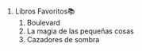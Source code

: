 1. Libros Favoritos:books:
   1. Boulevard 
   2. La magia de las pequeñas cosas
   3. Cazadores de sombra
